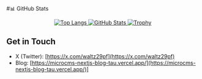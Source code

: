 #📊 GitHub Stats

<div align="center"> 
 <a href="https://github.com/anuraghazra/github-readme-stats">
   <img alt="Top Langs" src="https://github-readme-stats.vercel.app/api/top-langs/?username=YQh9Mh3181jzEJ5&layout=compact&theme=onedark"/>
 </a>

 <a href="https://github.com/anuraghazra/github-readme-stats">
   <img alt="GitHub Stats" src="https://github-readme-stats.vercel.app/api?username=YQh9Mh3181jzEJ5&theme=onedark&show_icons=true"/>
 </a>
 
 <a href="https://github.com/ryo-ma/github-profile-trophy">
      <img alt="Trophy" src="https://github-profile-trophy.vercel.app/?username=YQh9Mh3181jzEJ5&theme=onedark&column=4&margin-w=8&margin-h=8" />
 </a>
</div>

## Get in Touch
- X (Twitter): [https://x.com/waltz29pf](https://x.com/waltz29pf)
- Blog: [https://microcms-nextjs-blog-tau.vercel.app/](https://microcms-nextjs-blog-tau.vercel.app/)]
